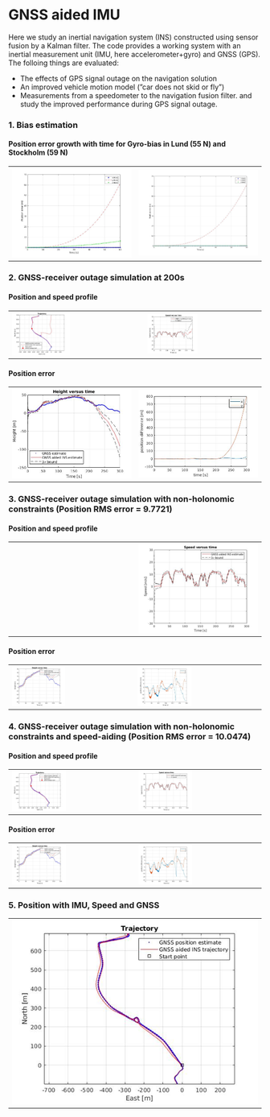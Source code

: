 # GNSS aided IMU

Here we study an inertial navigation system (INS) constructed using sensor fusion by a Kalman filter. The code provides a working system with an inertial measurement unit (IMU, here accelerometer+gyro) and GNSS (GPS). The folloing things are evaluated:
* The effects of GPS signal outage on the navigation solution
* An improved vehicle motion model (”car does not skid or fly”)
* Measurements from a speedometer to the navigation fusion filter.
and study the improved performance during GPS signal outage.

### 1. Bias estimation

#### Position error growth with time for Gyro-bias in Lund (55 N) and Stockholm (59 N)
<table><tr>
<td width ="45%;"> <img src="Plots/bias_lund.jpg" alt="Position bias in Lund"/> </td>
<td width ="45%;"> <img src="Plots/bias_stockholm.jpg" alt="Position bias in Stockholm"/> </td>
</tr></table>

### 2. GNSS-receiver outage simulation at 200s

#### Position and speed profile
<table><tr>
<td> <img src="Plots/gnss_outage.jpg" alt="GNSS outage at 200s" style="width: 45%;"/> </td>
<td> <img src="Plots/gnss_outage_speed.jpg" alt="Speed vs Time" style="width: 45%;"/> </td>
</tr></table>

#### Position error

<table><tr>
<td width ="45%;"> <img src="Plots/gnss_outage_height.jpg" alt="GNSS outage with height profile" /> </td>
<td width ="45%;"> <img src="Plots/gnss_outage_xy.jpg" alt="GNSS outage with X, Y profile"/> </td>
</tr></table>

### 3. GNSS-receiver outage simulation with non-holonomic constraints (Position RMS error = 9.7721)

#### Position and speed profile
<table><tr>
<td width ="45%;" <img src="Plots/gnss_outage_non_holonomic.jpg" alt="GNSS outage at 200s"/> </td>
<td width ="45%;"> <img src="Plots/gnss_outage_non_holonomic_speed.jpg" alt="Speed vs Time"/> </td>
</tr></table>

#### Position error

<table><tr>
<td> <img src="Plots/gnss_outage_non_holonomic_height.jpg" alt="GNSS outage with height profile" style="width: 45%;"/> </td>
<td> <img src="Plots/gnss_outage_non_holonomic_xy.jpg" alt="GNSS outage with X, Y profile" style="width: 45%;"/> </td>
</tr></table>

### 4. GNSS-receiver outage simulation with non-holonomic constraints and speed-aiding (Position RMS error = 10.0474)

#### Position and speed profile
<table><tr>
<td> <img src="Plots/gnss_outage_all.jpg" alt="GNSS outage at 200s" style="width: 45%;"/> </td>
<td> <img src="Plots/gnss_outage_all_speed.jpg" alt="Speed vs Time" style="width: 45%;"/> </td>
</tr></table>

#### Position error

<table><tr>
<td> <img src="Plots/gnss_outage_all_height.jpg" alt="GNSS outage with height profile" style="width: 45%;"/> </td>
<td> <img src="Plots/gnss_outage_all_xy.jpg" alt="GNSS outage with X, Y profile" style="width: 45%;"/> </td>
</tr></table>

### 5. Position with IMU, Speed and GNSS

<table><tr>
<td style="width: 50%; align: center;"> <img src="Plots/final.jpg" alt="GNSS outage with height profile"/> </td>
</tr></table>


